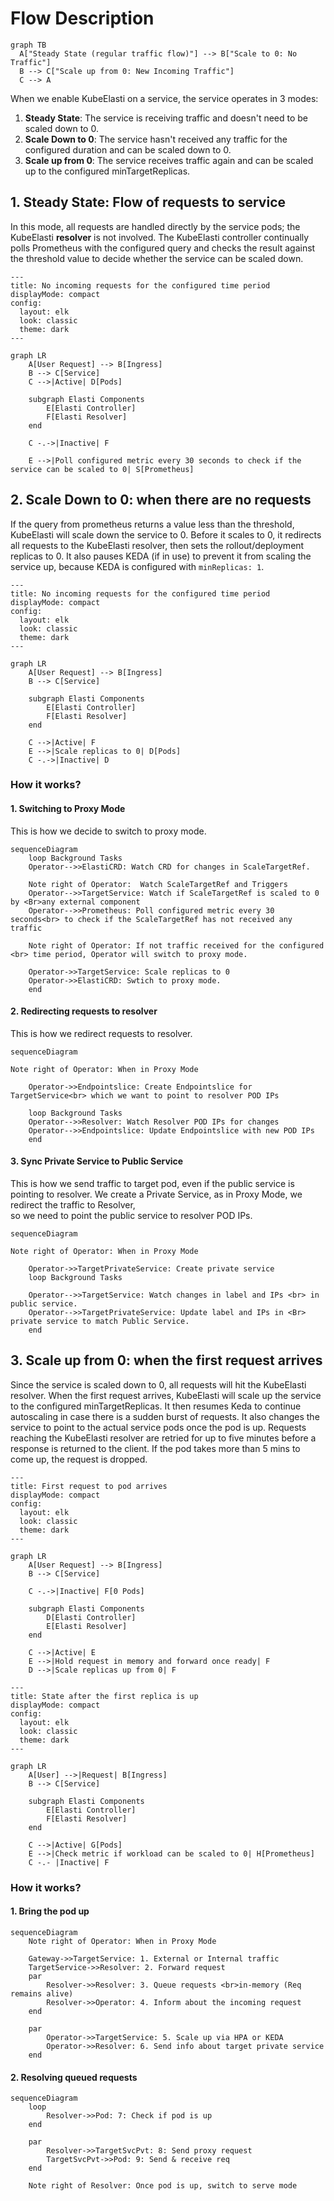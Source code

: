 
# **Flow Description**

``` mermaid
graph TB
  A["Steady State (regular traffic flow)"] --> B["Scale to 0: No Traffic"]
  B --> C["Scale up from 0: New Incoming Traffic"]
  C --> A
```

When we enable KubeElasti on a service, the service operates in 3 modes:

1. **Steady State**: The service is receiving traffic and doesn't need to be scaled down to 0.
2. **Scale Down to 0**: The service hasn't received any traffic for the configured duration and can be scaled down to 0.
3. **Scale up from 0**: The service receives traffic again and can be scaled up to the configured minTargetReplicas.
   


## **1. Steady State:** Flow of requests to service

In this mode, all requests are handled directly by the service pods; the KubeElasti **resolver** is not involved. The KubeElasti controller continually polls Prometheus with the configured query and checks the result against the threshold value to decide whether the service can be scaled down.

``` mermaid
---
title: No incoming requests for the configured time period
displayMode: compact
config:
  layout: elk
  look: classic
  theme: dark
---

graph LR
    A[User Request] --> B[Ingress]
    B --> C[Service]
    C -->|Active| D[Pods]

    subgraph Elasti Components
        E[Elasti Controller]
        F[Elasti Resolver]
    end

    C -.->|Inactive| F

    E -->|Poll configured metric every 30 seconds to check if the service can be scaled to 0| S[Prometheus]

```


## **2. Scale Down to 0:** when there are no requests

If the query from prometheus returns a value less than the threshold, KubeElasti will scale down the service to 0. Before it scales to 0, it redirects all requests to the KubeElasti resolver, then sets the rollout/deployment replicas to 0. It also pauses KEDA (if in use) to prevent it from scaling the service up, because KEDA is configured with `minReplicas: 1`.


``` mermaid
---
title: No incoming requests for the configured time period
displayMode: compact
config:
  layout: elk
  look: classic
  theme: dark
---

graph LR
    A[User Request] --> B[Ingress]
    B --> C[Service]

    subgraph Elasti Components
        E[Elasti Controller]
        F[Elasti Resolver]
    end

    C -->|Active| F
    E -->|Scale replicas to 0| D[Pods]
    C -.->|Inactive| D

```
### How it works? 

#### 1. Switching to Proxy Mode

This is how we decide to switch to proxy mode.

```mermaid
sequenceDiagram
    loop Background Tasks
    Operator-->>ElastiCRD: Watch CRD for changes in ScaleTargetRef. 
    
    Note right of Operator:  Watch ScaleTargetRef and Triggers
    Operator-->>TargetService: Watch if ScaleTargetRef is scaled to 0 by <Br>any external component
    Operator-->>Prometheus: Poll configured metric every 30 seconds<br> to check if the ScaleTargetRef has not received any traffic
    
    Note right of Operator: If not traffic received for the configured <br> time period, Operator will switch to proxy mode.

    Operator->>TargetService: Scale replicas to 0
    Operator->>ElastiCRD: Swtich to proxy mode.
    end
```


#### 2. Redirecting requests to resolver
This is how we redirect requests to resolver.

```mermaid
sequenceDiagram

Note right of Operator: When in Proxy Mode

    Operator->>Endpointslice: Create Endpointslice for TargetService<br> which we want to point to resolver POD IPs

    loop Background Tasks
    Operator-->>Resolver: Watch Resolver POD IPs for changes
    Operator-->>Endpointslice: Update Endpointslice with new POD IPs
    end
```

#### 3. Sync Private Service to Public Service
This is how we send traffic to target pod, even if the public service is pointing to resolver. We create a Private Service, as in Proxy Mode, we redirect the traffic to Resolver, <br> so we need to point the public service to resolver POD IPs.

```mermaid
sequenceDiagram

Note right of Operator: When in Proxy Mode

    Operator->>TargetPrivateService: Create private service
    loop Background Tasks

    Operator-->>TargetService: Watch changes in label and IPs <br> in public service.
    Operator-->>TargetPrivateService: Update label and IPs in <Br> private service to match Public Service.
    end
```


## **3. Scale up from 0:** when the first request arrives

Since the service is scaled down to 0, all requests will hit the KubeElasti resolver. When the first request arrives, KubeElasti will scale up the service to the configured minTargetReplicas. It then resumes Keda to continue autoscaling in case there is a sudden burst of requests. It also changes the service to point to the actual service pods once the pod is up. Requests reaching the KubeElasti resolver are retried for up to five minutes before a response is returned to the client. If the pod takes more than 5 mins to come up, the request is dropped.

``` mermaid
---
title: First request to pod arrives
displayMode: compact
config:
  layout: elk
  look: classic
  theme: dark
---

graph LR
    A[User Request] --> B[Ingress]
    B --> C[Service]

    C -.->|Inactive| F[0 Pods]

    subgraph Elasti Components
        D[Elasti Controller]
        E[Elasti Resolver]
    end

    C -->|Active| E
    E -->|Hold request in memory and forward once ready| F
    D -->|Scale replicas up from 0| F

```


``` mermaid
---
title: State after the first replica is up
displayMode: compact
config:
  layout: elk
  look: classic
  theme: dark
---

graph LR
    A[User] -->|Request| B[Ingress]
    B --> C[Service]

    subgraph Elasti Components
        E[Elasti Controller]
        F[Elasti Resolver]
    end

    C -->|Active| G[Pods]
    E -->|Check metric if workload can be scaled to 0| H[Prometheus]
    C -.- |Inactive| F

```


### How it works? 

#### 1. Bring the pod up

```mermaid
sequenceDiagram    
    Note right of Operator: When in Proxy Mode

    Gateway->>TargetService: 1. External or Internal traffic
    TargetService->>Resolver: 2. Forward request
    par 
        Resolver->>Resolver: 3. Queue requests <br>in-memory (Req remains alive)
        Resolver->>Operator: 4. Inform about the incoming request
    end

    par
        Operator->>TargetService: 5. Scale up via HPA or KEDA
        Operator->>Resolver: 6. Send info about target private service
    end

```

#### 2. Resolving queued requests

```mermaid
sequenceDiagram 
    loop
        Resolver->>Pod: 7: Check if pod is up
    end

    par
        Resolver->>TargetSvcPvt: 8: Send proxy request
        TargetSvcPvt->>Pod: 9: Send & receive req
    end

    Note right of Resolver: Once pod is up, switch to serve mode

```

